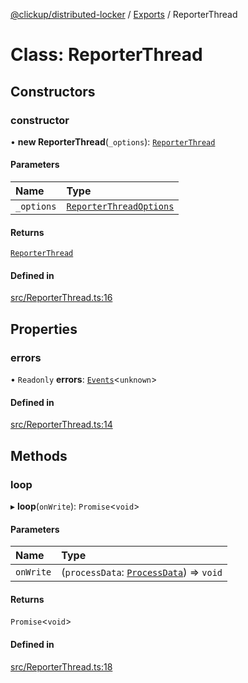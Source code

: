[@clickup/distributed-locker](../README.md) / [Exports](../modules.md) / ReporterThread

# Class: ReporterThread

## Constructors

### constructor

• **new ReporterThread**(`_options`): [`ReporterThread`](ReporterThread.md)

#### Parameters

| Name | Type |
| :------ | :------ |
| `_options` | [`ReporterThreadOptions`](../interfaces/ReporterThreadOptions.md) |

#### Returns

[`ReporterThread`](ReporterThread.md)

#### Defined in

[src/ReporterThread.ts:16](https://github.com/clickup/distributed-locker/blob/master/src/ReporterThread.ts#L16)

## Properties

### errors

• `Readonly` **errors**: [`Events`](Events.md)\<`unknown`\>

#### Defined in

[src/ReporterThread.ts:14](https://github.com/clickup/distributed-locker/blob/master/src/ReporterThread.ts#L14)

## Methods

### loop

▸ **loop**(`onWrite`): `Promise`\<`void`\>

#### Parameters

| Name | Type |
| :------ | :------ |
| `onWrite` | (`processData`: [`ProcessData`](../interfaces/ProcessData.md)) => `void` |

#### Returns

`Promise`\<`void`\>

#### Defined in

[src/ReporterThread.ts:18](https://github.com/clickup/distributed-locker/blob/master/src/ReporterThread.ts#L18)

